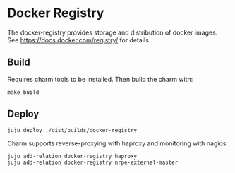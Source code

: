 Docker Registry
===============

The docker-registry provides storage and distribution of docker images.
See https://docs.docker.com/registry/ for details.

Build
-----
Requires charm tools to be installed. Then build the charm with:

    make build

Deploy
------

    juju deploy ./dist/builds/docker-registry

Charm supports reverse-proxying with haproxy and monitoring with nagios:

    juju add-relation docker-registry haproxy
    juju add-relation docker-registry nrpe-external-master

